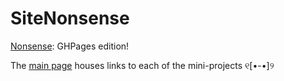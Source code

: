 # SiteNonsense

[Nonsense](https://gist.github.com/Nathansbud/a765ed74fd458035e417937da689b990): GHPages edition!

The [main page](docs/index.html) houses links to each of the mini-projects ୧[•-•]୨
